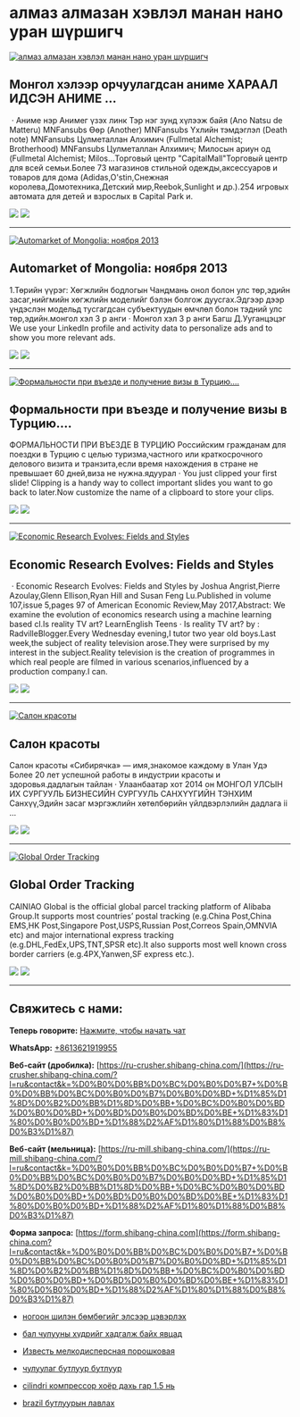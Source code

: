 # алмаз алмазан хэвлэл манан нано уран шүршигч

<a href="https://swt.shibang-china.com/?l=ru&img&k=%D0%B0%D0%BB%D0%BC%D0%B0%D0%B7+%D0%B0%D0%BB%D0%BC%D0%B0%D0%B7%D0%B0%D0%BD+%D1%85%D1%8D%D0%B2%D0%BB%D1%8D%D0%BB+%D0%BC%D0%B0%D0%BD%D0%B0%D0%BD+%D0%BD%D0%B0%D0%BD%D0%BE+%D1%83%D1%80%D0%B0%D0%BD+%D1%88%D2%AF%D1%80%D1%88%D0%B8%D0%B3%D1%87" target="_blank">![алмаз алмазан хэвлэл манан нано уран шүршигч](http://static.shibang-china.com/all-800x300/128.jpg)</a>

## Монгол хэлээр орчуулагдсан аниме ХАРААЛ ИДСЭН АНИМЕ …
&nbsp;&#0183;&#32;Аниме нэр Анимег үзэх линк Тэр нэг зунд хүлээж байя (Ano Natsu de Matteru) MNFansubs Өөр (Another) MNFansubs Үхлийн тэмдэглэл (Death note) MNFansubs Цулметаллан Алхимич (Fullmetal Alchemist; Brotherhood) MNFansubs Цулметаллан Алхимич; Милосын ариун од (Fullmetal Alchemist; Milos…Торговый центр &quot;CapitalMall&quot;Торговый центр для всей семьи.Более 73 магазинов стильной одежды,аксессуаров и товаров для дома (Adidas,O'stin,Снежная королева,Домотехника,Детский мир,Reebok,Sunlight и др.).254 игровых автомата для детей и взрослых в Capital Park и.


<a href="https://whatsapp.shibangsoft.com/WhatsApp.php" target="_blank" title="WhatsApp">![](http://static.shibang-china.com/icon/whatsapp.png)</a> <a href="https://swt.shibang-china.com/?l=ru&icon&k=%D0%B0%D0%BB%D0%BC%D0%B0%D0%B7+%D0%B0%D0%BB%D0%BC%D0%B0%D0%B7%D0%B0%D0%BD+%D1%85%D1%8D%D0%B2%D0%BB%D1%8D%D0%BB+%D0%BC%D0%B0%D0%BD%D0%B0%D0%BD+%D0%BD%D0%B0%D0%BD%D0%BE+%D1%83%D1%80%D0%B0%D0%BD+%D1%88%D2%AF%D1%80%D1%88%D0%B8%D0%B3%D1%87" target="_blank">![](http://static.shibang-china.com/icon/chat-ru.png)</a>

---

<a href="https://swt.shibang-china.com/?l=ru&img&k=%D0%B0%D0%BB%D0%BC%D0%B0%D0%B7+%D0%B0%D0%BB%D0%BC%D0%B0%D0%B7%D0%B0%D0%BD+%D1%85%D1%8D%D0%B2%D0%BB%D1%8D%D0%BB+%D0%BC%D0%B0%D0%BD%D0%B0%D0%BD+%D0%BD%D0%B0%D0%BD%D0%BE+%D1%83%D1%80%D0%B0%D0%BD+%D1%88%D2%AF%D1%80%D1%88%D0%B8%D0%B3%D1%87" target="_blank">![Automarket of Mongolia: ноября 2013](http://static.shibang-china.com/all-800x300/1406.jpg)</a>

## Automarket of Mongolia: ноября 2013
1.Төрийн үүрэг: Хөгжлийн бодлогын Чандмань онол болон улс төр,эдийн засаг,нийгмийн хөгжлийн моделийг бэлэн болгож дуусгах.Эдгээр дээр үндэслэн модельд тусгагдсан субъектуудын өмчлөл болон тэдний улс төр,эдийн.монгол хэл 3 р анги&nbsp;&#0183;&#32;Монгол хэл 3 р анги Багш Д.Ууганцэцэг We use your LinkedIn profile and activity data to personalize ads and to show you more relevant ads.


<a href="https://whatsapp.shibangsoft.com/WhatsApp.php" target="_blank" title="WhatsApp">![](http://static.shibang-china.com/icon/whatsapp.png)</a> <a href="https://swt.shibang-china.com/?l=ru&icon&k=%D0%B0%D0%BB%D0%BC%D0%B0%D0%B7+%D0%B0%D0%BB%D0%BC%D0%B0%D0%B7%D0%B0%D0%BD+%D1%85%D1%8D%D0%B2%D0%BB%D1%8D%D0%BB+%D0%BC%D0%B0%D0%BD%D0%B0%D0%BD+%D0%BD%D0%B0%D0%BD%D0%BE+%D1%83%D1%80%D0%B0%D0%BD+%D1%88%D2%AF%D1%80%D1%88%D0%B8%D0%B3%D1%87" target="_blank">![](http://static.shibang-china.com/icon/chat-ru.png)</a>

---

<a href="https://swt.shibang-china.com/?l=ru&img&k=%D0%B0%D0%BB%D0%BC%D0%B0%D0%B7+%D0%B0%D0%BB%D0%BC%D0%B0%D0%B7%D0%B0%D0%BD+%D1%85%D1%8D%D0%B2%D0%BB%D1%8D%D0%BB+%D0%BC%D0%B0%D0%BD%D0%B0%D0%BD+%D0%BD%D0%B0%D0%BD%D0%BE+%D1%83%D1%80%D0%B0%D0%BD+%D1%88%D2%AF%D1%80%D1%88%D0%B8%D0%B3%D1%87" target="_blank">![Формальности при въезде и получение визы в Турцию.…](http://static.shibang-china.com/all-800x300/570.jpg)</a>

## Формальности при въезде и получение визы в Турцию.…
ФОРМАЛЬНОСТИ ПРИ ВЪЕЗДЕ В ТУРЦИЮ Российским гражданам для поездки в Турцию с целью туризма,частного или краткосрочного делового визита и транзита,если время нахождения в стране не превышает 60 дней,виза не нужна.ядуурал&nbsp;&#0183;&#32;You just clipped your first slide! Clipping is a handy way to collect important slides you want to go back to later.Now customize the name of a clipboard to store your clips.


<a href="https://whatsapp.shibangsoft.com/WhatsApp.php" target="_blank" title="WhatsApp">![](http://static.shibang-china.com/icon/whatsapp.png)</a> <a href="https://swt.shibang-china.com/?l=ru&icon&k=%D0%B0%D0%BB%D0%BC%D0%B0%D0%B7+%D0%B0%D0%BB%D0%BC%D0%B0%D0%B7%D0%B0%D0%BD+%D1%85%D1%8D%D0%B2%D0%BB%D1%8D%D0%BB+%D0%BC%D0%B0%D0%BD%D0%B0%D0%BD+%D0%BD%D0%B0%D0%BD%D0%BE+%D1%83%D1%80%D0%B0%D0%BD+%D1%88%D2%AF%D1%80%D1%88%D0%B8%D0%B3%D1%87" target="_blank">![](http://static.shibang-china.com/icon/chat-ru.png)</a>

---

<a href="https://swt.shibang-china.com/?l=ru&img&k=%D0%B0%D0%BB%D0%BC%D0%B0%D0%B7+%D0%B0%D0%BB%D0%BC%D0%B0%D0%B7%D0%B0%D0%BD+%D1%85%D1%8D%D0%B2%D0%BB%D1%8D%D0%BB+%D0%BC%D0%B0%D0%BD%D0%B0%D0%BD+%D0%BD%D0%B0%D0%BD%D0%BE+%D1%83%D1%80%D0%B0%D0%BD+%D1%88%D2%AF%D1%80%D1%88%D0%B8%D0%B3%D1%87" target="_blank">![Economic Research Evolves: Fields and Styles](http://static.shibang-china.com/all-800x300/436.jpg)</a>

## Economic Research Evolves: Fields and Styles
&nbsp;&#0183;&#32;Economic Research Evolves: Fields and Styles by Joshua Angrist,Pierre Azoulay,Glenn Ellison,Ryan Hill and Susan Feng Lu.Published in volume 107,issue 5,pages 97 of American Economic Review,May 2017,Abstract: We examine the evolution of economics research using a machine learning based cl.Is reality TV art? LearnEnglish Teens&nbsp;&#0183;&#32;Is reality TV art? by : RadvilleBlogger.Every Wednesday evening,I tutor two year old boys.Last week,the subject of reality television arose.They were surprised by my interest in the subject.Reality television is the creation of programmes in which real people are filmed in various scenarios,influenced by a production company.I can.


<a href="https://whatsapp.shibangsoft.com/WhatsApp.php" target="_blank" title="WhatsApp">![](http://static.shibang-china.com/icon/whatsapp.png)</a> <a href="https://swt.shibang-china.com/?l=ru&icon&k=%D0%B0%D0%BB%D0%BC%D0%B0%D0%B7+%D0%B0%D0%BB%D0%BC%D0%B0%D0%B7%D0%B0%D0%BD+%D1%85%D1%8D%D0%B2%D0%BB%D1%8D%D0%BB+%D0%BC%D0%B0%D0%BD%D0%B0%D0%BD+%D0%BD%D0%B0%D0%BD%D0%BE+%D1%83%D1%80%D0%B0%D0%BD+%D1%88%D2%AF%D1%80%D1%88%D0%B8%D0%B3%D1%87" target="_blank">![](http://static.shibang-china.com/icon/chat-ru.png)</a>

---

<a href="https://swt.shibang-china.com/?l=ru&img&k=%D0%B0%D0%BB%D0%BC%D0%B0%D0%B7+%D0%B0%D0%BB%D0%BC%D0%B0%D0%B7%D0%B0%D0%BD+%D1%85%D1%8D%D0%B2%D0%BB%D1%8D%D0%BB+%D0%BC%D0%B0%D0%BD%D0%B0%D0%BD+%D0%BD%D0%B0%D0%BD%D0%BE+%D1%83%D1%80%D0%B0%D0%BD+%D1%88%D2%AF%D1%80%D1%88%D0%B8%D0%B3%D1%87" target="_blank">![Салон красоты](http://static.shibang-china.com/all-800x300/1229.jpg)</a>

## Салон красоты
Салон красоты &#171;Сибирячка&#187; — имя,знакомое каждому в Улан Удэ Более 20 лет успешной работы в индустрии красоты и здоровья.дадлагын тайлан&nbsp;&#0183;&#32;Улаанбаатар хот 2014 он МОНГОЛ УЛСЫН ИХ СУРГУУЛЬ БИЗНЕСИЙН СУРГУУЛЬ САНХҮҮГИЙН ТЭНХИМ Санхүү,Эдийн засаг мэргэжлийн хөтөлбөрийн үйлдвэрлэлийн дадлага ii …


<a href="https://whatsapp.shibangsoft.com/WhatsApp.php" target="_blank" title="WhatsApp">![](http://static.shibang-china.com/icon/whatsapp.png)</a> <a href="https://swt.shibang-china.com/?l=ru&icon&k=%D0%B0%D0%BB%D0%BC%D0%B0%D0%B7+%D0%B0%D0%BB%D0%BC%D0%B0%D0%B7%D0%B0%D0%BD+%D1%85%D1%8D%D0%B2%D0%BB%D1%8D%D0%BB+%D0%BC%D0%B0%D0%BD%D0%B0%D0%BD+%D0%BD%D0%B0%D0%BD%D0%BE+%D1%83%D1%80%D0%B0%D0%BD+%D1%88%D2%AF%D1%80%D1%88%D0%B8%D0%B3%D1%87" target="_blank">![](http://static.shibang-china.com/icon/chat-ru.png)</a>

---

<a href="https://swt.shibang-china.com/?l=ru&img&k=%D0%B0%D0%BB%D0%BC%D0%B0%D0%B7+%D0%B0%D0%BB%D0%BC%D0%B0%D0%B7%D0%B0%D0%BD+%D1%85%D1%8D%D0%B2%D0%BB%D1%8D%D0%BB+%D0%BC%D0%B0%D0%BD%D0%B0%D0%BD+%D0%BD%D0%B0%D0%BD%D0%BE+%D1%83%D1%80%D0%B0%D0%BD+%D1%88%D2%AF%D1%80%D1%88%D0%B8%D0%B3%D1%87" target="_blank">![Global Order Tracking](http://static.shibang-china.com/all-800x300/738.jpg)</a>

## Global Order Tracking
CAINIAO Global is the official global parcel tracking platform of Alibaba Group.It supports most countries’ postal tracking (e.g.China Post,China EMS,HK Post,Singapore Post,USPS,Russian Post,Correos Spain,OMNVIA etc) and major international express tracking (e.g.DHL,FedEx,UPS,TNT,SPSR etc).It also supports most well known cross border carriers (e.g.4PX,Yanwen,SF express etc.).

<a href="https://whatsapp.shibangsoft.com/WhatsApp.php" target="_blank" title="WhatsApp">![](http://static.shibang-china.com/icon/whatsapp.png)</a> <a href="https://swt.shibang-china.com/?l=ru&icon&k=%D0%B0%D0%BB%D0%BC%D0%B0%D0%B7+%D0%B0%D0%BB%D0%BC%D0%B0%D0%B7%D0%B0%D0%BD+%D1%85%D1%8D%D0%B2%D0%BB%D1%8D%D0%BB+%D0%BC%D0%B0%D0%BD%D0%B0%D0%BD+%D0%BD%D0%B0%D0%BD%D0%BE+%D1%83%D1%80%D0%B0%D0%BD+%D1%88%D2%AF%D1%80%D1%88%D0%B8%D0%B3%D1%87" target="_blank">![](http://static.shibang-china.com/icon/chat-ru.png)</a>

---
## Свяжитесь с нами:

**Теперь говорите:** [Нажмите, чтобы начать чат](https://swt.shibang-china.com?l=ru&contact&k=%D0%B0%D0%BB%D0%BC%D0%B0%D0%B7+%D0%B0%D0%BB%D0%BC%D0%B0%D0%B7%D0%B0%D0%BD+%D1%85%D1%8D%D0%B2%D0%BB%D1%8D%D0%BB+%D0%BC%D0%B0%D0%BD%D0%B0%D0%BD+%D0%BD%D0%B0%D0%BD%D0%BE+%D1%83%D1%80%D0%B0%D0%BD+%D1%88%D2%AF%D1%80%D1%88%D0%B8%D0%B3%D1%87)

**WhatsApp:**  [+8613621919955](https://whatsapp.shibangsoft.com/WhatsApp.php)

**Веб-сайт (дробилка):** [https://ru-crusher.shibang-china.com/](https://ru-crusher.shibang-china.com/?l=ru&contact&k=%D0%B0%D0%BB%D0%BC%D0%B0%D0%B7+%D0%B0%D0%BB%D0%BC%D0%B0%D0%B7%D0%B0%D0%BD+%D1%85%D1%8D%D0%B2%D0%BB%D1%8D%D0%BB+%D0%BC%D0%B0%D0%BD%D0%B0%D0%BD+%D0%BD%D0%B0%D0%BD%D0%BE+%D1%83%D1%80%D0%B0%D0%BD+%D1%88%D2%AF%D1%80%D1%88%D0%B8%D0%B3%D1%87)

**Веб-сайт (мельница):** [https://ru-mill.shibang-china.com/](https://ru-mill.shibang-china.com/?l=ru&contact&k=%D0%B0%D0%BB%D0%BC%D0%B0%D0%B7+%D0%B0%D0%BB%D0%BC%D0%B0%D0%B7%D0%B0%D0%BD+%D1%85%D1%8D%D0%B2%D0%BB%D1%8D%D0%BB+%D0%BC%D0%B0%D0%BD%D0%B0%D0%BD+%D0%BD%D0%B0%D0%BD%D0%BE+%D1%83%D1%80%D0%B0%D0%BD+%D1%88%D2%AF%D1%80%D1%88%D0%B8%D0%B3%D1%87)

**Форма запроса:** [https://form.shibang-china.com](https://form.shibang-china.com?l=ru&contact&k=%D0%B0%D0%BB%D0%BC%D0%B0%D0%B7+%D0%B0%D0%BB%D0%BC%D0%B0%D0%B7%D0%B0%D0%BD+%D1%85%D1%8D%D0%B2%D0%BB%D1%8D%D0%BB+%D0%BC%D0%B0%D0%BD%D0%B0%D0%BD+%D0%BD%D0%B0%D0%BD%D0%BE+%D1%83%D1%80%D0%B0%D0%BD+%D1%88%D2%AF%D1%80%D1%88%D0%B8%D0%B3%D1%87)

* [ногоон шилэн бөмбөгийг элсээр цэвэрлэх](../130/%D0%BD%D0%BE%D0%B3%D0%BE%D0%BE%D0%BD%20%D1%88%D0%B8%D0%BB%D1%8D%D0%BD%20%D0%B1%D3%A9%D0%BC%D0%B1%D3%A9%D0%B3%D0%B8%D0%B9%D0%B3%20%D1%8D%D0%BB%D1%81%D1%8D%D1%8D%D1%80%20%D1%86%D1%8D%D0%B2%D1%8D%D1%80%D0%BB%D1%8D%D1%85.md)

* [бал чулууны хүдрийг хадгалж байх явцад](../129/%D0%B1%D0%B0%D0%BB%20%D1%87%D1%83%D0%BB%D1%83%D1%83%D0%BD%D1%8B%20%D1%85%D2%AF%D0%B4%D1%80%D0%B8%D0%B9%D0%B3%20%D1%85%D0%B0%D0%B4%D0%B3%D0%B0%D0%BB%D0%B6%20%D0%B1%D0%B0%D0%B9%D1%85%20%D1%8F%D0%B2%D1%86%D0%B0%D0%B4.md)

* [Известь мелкодисперсная порошковая](../126/%D0%98%D0%B7%D0%B2%D0%B5%D1%81%D1%82%D1%8C%20%D0%BC%D0%B5%D0%BB%D0%BA%D0%BE%D0%B4%D0%B8%D1%81%D0%BF%D0%B5%D1%80%D1%81%D0%BD%D0%B0%D1%8F%20%D0%BF%D0%BE%D1%80%D0%BE%D1%88%D0%BA%D0%BE%D0%B2%D0%B0%D1%8F.md)

* [чулуулаг бутлуур бутлуур](../126/%D1%87%D1%83%D0%BB%D1%83%D1%83%D0%BB%D0%B0%D0%B3%20%D0%B1%D1%83%D1%82%D0%BB%D1%83%D1%83%D1%80%20%D0%B1%D1%83%D1%82%D0%BB%D1%83%D1%83%D1%80.md)

* [cilindri компрессор хоёр дахь гар 1.5 нь](../127/cilindri%20%D0%BA%D0%BE%D0%BC%D0%BF%D1%80%D0%B5%D1%81%D1%81%D0%BE%D1%80%20%D1%85%D0%BE%D1%91%D1%80%20%D0%B4%D0%B0%D1%85%D1%8C%20%D0%B3%D0%B0%D1%80%201.5%20%D0%BD%D1%8C.md)

* [brazil бутлуурын лавлах](../129/brazil%20%D0%B1%D1%83%D1%82%D0%BB%D1%83%D1%83%D1%80%D1%8B%D0%BD%20%D0%BB%D0%B0%D0%B2%D0%BB%D0%B0%D1%85.md)